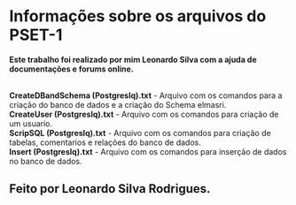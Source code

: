<h1>Informações sobre os arquivos do PSET-1</h1>
<b>Este trabalho foi realizado por mim Leonardo Silva com a ajuda de documentações e forums online.</b><br><br>

<b>CreateDBandSchema (Postgreslq).txt</b> - Arquivo com os comandos para a criação do banco de dados e a criação do Schema elmasri.<br>
<b>CreateUser (Postgreslq).txt</b> - Arquivo com os comandos para criação de um usuario.<br>
<b>ScripSQL (Postgreslq).txt</b> - Arquivo com os comandos para criação de tabelas, comentarios e relações do banco de dados.<br>
<b>Insert (Postgreslq).txt</b> - Arquivo com os comandos para inserção de dados no banco de dados.<br>
<b><h2>Feito por Leonardo Silva Rodrigues.</h2></b>
